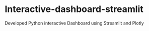 # Interactive-dashboard-streamlit
Developed Python interactive Dashboard using Streamlit and Plotly
